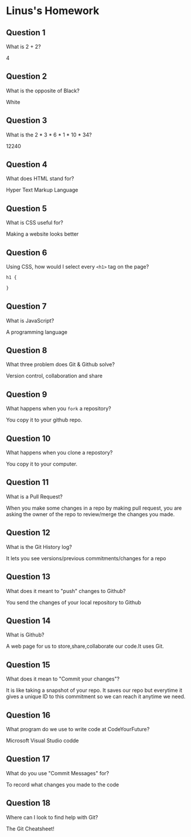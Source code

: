 # Linus's Homework

## Question 1

What is 2 + 2?

4

## Question 2

What is the opposite of Black?

White

## Question 3

What is the  2 * 3 * 6 * 1 * 10 * 34?

12240

## Question 4 

What does HTML stand for?

Hyper Text Markup Language

## Question 5

What is CSS useful for?

Making a website looks better

## Question 6

Using CSS, how would I select every `<h1>` tag on the page?

```css
h1 {

}
```

## Question 7

What is JavaScript?

A programming language 

## Question 8

What three problem does Git & Github solve?

Version control, collaboration and share

## Question 9

What happens when you `fork` a repository?

You copy it to your github repo.

## Question 10 

What happens when you clone a repostory?

You copy it to your computer.

## Question 11

What is a Pull Request?

When you make some changes in a repo by making pull request, you are asking the owner of the repo to review/merge the changes you made.

## Question 12

What is the Git History log?

It lets you see versions/previous commitments/changes for a repo

## Question 13

What does it meant to "push" changes to Github?

You send the changes of your local repository to Github

## Question 14

What is Github?

A web page for us to store,share,collaborate our code.It uses Git.

## Question 15

What does it mean to "Commit your changes"?

It is like taking a snapshot of your repo. It saves our repo but everytime it gives a unique ID to this commitment so we can reach it anytime we need.

## Question 16

What program do we use to write code at CodeYourFuture?

Microsoft Visual Studio codde

## Question 17

What do you use "Commit Messages" for?

To record what changes you made to the code

## Question 18

Where can I look to find help with Git?

The Git Cheatsheet!
